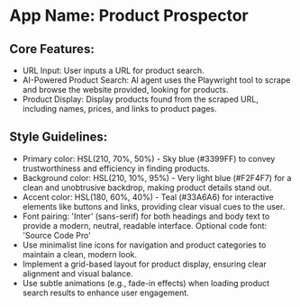 # **App Name**: Product Prospector

## Core Features:

- URL Input: User inputs a URL for product search.
- AI-Powered Product Search: AI agent uses the Playwright tool to scrape and browse the website provided, looking for products.
- Product Display: Display products found from the scraped URL, including names, prices, and links to product pages.

## Style Guidelines:

- Primary color: HSL(210, 70%, 50%) - Sky blue (#3399FF) to convey trustworthiness and efficiency in finding products.
- Background color: HSL(210, 10%, 95%) - Very light blue (#F2F4F7) for a clean and unobtrusive backdrop, making product details stand out.
- Accent color: HSL(180, 60%, 40%) - Teal (#33A6A6) for interactive elements like buttons and links, providing clear visual cues to the user.
- Font pairing: 'Inter' (sans-serif) for both headings and body text to provide a modern, neutral, readable interface. Optional code font: 'Source Code Pro'
- Use minimalist line icons for navigation and product categories to maintain a clean, modern look.
- Implement a grid-based layout for product display, ensuring clear alignment and visual balance.
- Use subtle animations (e.g., fade-in effects) when loading product search results to enhance user engagement.